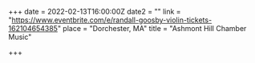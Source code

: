 +++
date = 2022-02-13T16:00:00Z
date2 = ""
link = "https://www.eventbrite.com/e/randall-goosby-violin-tickets-162104654385"
place = "Dorchester, MA"
title = "Ashmont Hill Chamber Music"

+++
